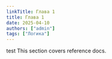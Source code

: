 ```yaml
---
linkTitle: Глава 1
title: Глава 1
date: 2025-04-10
authors: ["admin"]
tags: ["Логика"]
---
```


test This section covers reference docs.